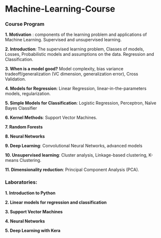 # Machine-Learning-Course
### Course Program   


**1. Motivation** : components of the learning problem and applications of Machine Learning. Supervised and unsupervised learning.

**2. Introduction**: The supervised learning problem, Classes of models, Losses, Probabilistic models and assumptions on the data.  Regression and Classification.

**3. When is a model good?**  Model complexity, bias variance tradeoff/generalization (VC dimension, generalization error), Cross Validation.

**4. Models for Regression**: Linear Regression, linear-in-the-parameters models, regularization.

**5. Simple Models for Classification**: Logistic Regression, Perceptron, Naïve Bayes Classifier

**6. Kernel Methods**: Support Vector Machines.

**7. Random Forests**

**8. Neural Networks**

**9. Deep Learning**: Convolutional Neural Networks, advanced models

**10. Unsupervised learning**: Cluster analysis, Linkage-based clustering, K-means Clustering.

**11. Dimensionality reduction**: Principal Component Analysis (PCA).



### Laboratories:

**1. Introduction to Python**

**2. Linear models for regression and classification**

**3. Support Vector Machines**

**4. Neural Networks**

**5. Deep Learning with Kera**
